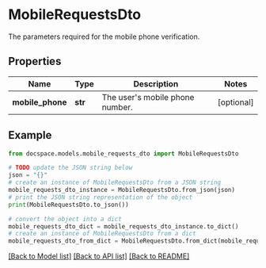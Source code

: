 # MobileRequestsDto

The parameters required for the mobile phone verification.

## Properties

Name | Type | Description | Notes
------------ | ------------- | ------------- | -------------
**mobile_phone** | **str** | The user&#39;s mobile phone number. | [optional] 

## Example

```python
from docspace.models.mobile_requests_dto import MobileRequestsDto

# TODO update the JSON string below
json = "{}"
# create an instance of MobileRequestsDto from a JSON string
mobile_requests_dto_instance = MobileRequestsDto.from_json(json)
# print the JSON string representation of the object
print(MobileRequestsDto.to_json())

# convert the object into a dict
mobile_requests_dto_dict = mobile_requests_dto_instance.to_dict()
# create an instance of MobileRequestsDto from a dict
mobile_requests_dto_from_dict = MobileRequestsDto.from_dict(mobile_requests_dto_dict)
```
[[Back to Model list]](../README.md#documentation-for-models) [[Back to API list]](../README.md#documentation-for-api-endpoints) [[Back to README]](../README.md)


